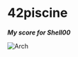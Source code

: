 # 42piscine
___My score for Shell00___

[<img align="left" alt="Arch" src="https://github.com/0xySan/42-Projects/blob/main/other/65SUCESS.gif" />](https://0xysan.xyz/)
